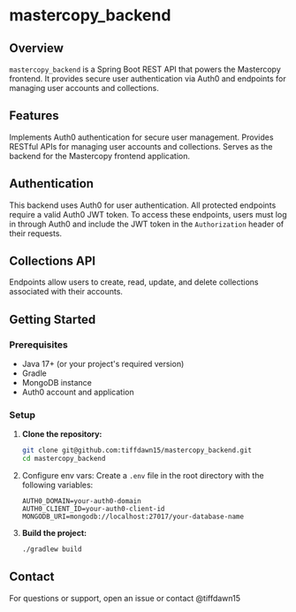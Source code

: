# mastercopy_backend

## Overview

`mastercopy_backend` is a Spring Boot REST API that powers the Mastercopy frontend. It provides secure user authentication via Auth0 and endpoints for managing user accounts and collections.

## Features

Implements Auth0 authentication for secure user management.
Provides RESTful APIs for managing user accounts and collections.
Serves as the backend for the Mastercopy frontend application.

## Authentication

This backend uses Auth0 for user authentication. All protected endpoints require a valid Auth0 JWT token.
To access these endpoints, users must log in through Auth0 and include the JWT token in the `Authorization` header of their requests.

## Collections API
Endpoints allow users to create, read, update, and delete collections associated with their accounts.

## Getting Started

### Prerequisites

- Java 17+ (or your project's required version)
- Gradle
- MongoDB instance
- Auth0 account and application

### Setup

1. **Clone the repository:**
   ```sh
   git clone git@github.com:tiffdawn15/mastercopy_backend.git
   cd mastercopy_backend
   ``` 

2. Configure env vars:
   Create a `.env` file in the root directory with the following variables:
   ```env
   AUTH0_DOMAIN=your-auth0-domain
   AUTH0_CLIENT_ID=your-auth0-client-id
   MONGODB_URI=mongodb://localhost:27017/your-database-name
   ```

3. **Build the project:**
   ```sh
   ./gradlew build
   ```

## Contact
For questions or support, open an issue or contact @tiffdawn15